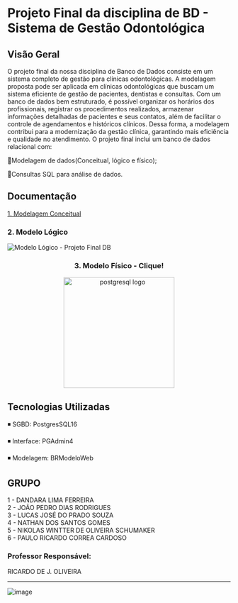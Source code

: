 # Projeto Final da disciplina de BD - Sistema de Gestão Odontológica

## Visão Geral
<p> 
 O projeto final da nossa disciplina de Banco de Dados consiste em um sistema completo de gestão para clínicas odontológicas. A modelagem proposta pode ser aplicada em clínicas odontológicas que buscam um sistema eficiente de gestão de pacientes, dentistas e consultas. Com um banco de dados bem estruturado, é possível organizar os horários dos profissionais, registrar os procedimentos realizados, armazenar informações detalhadas de pacientes e seus contatos, além de facilitar o controle de agendamentos e históricos clínicos. Dessa forma, a modelagem contribui para a modernização da gestão clínica, garantindo mais eficiência e qualidade no atendimento.
O projeto final inclui um banco de dados relacional com:
</p>

🔹Modelagem de dados(Conceitual, lógico e físico);

🔹Consultas SQL para análise de dados.

## Documentação

[1. Modelagem Conceitual](inserirlink)

### 2. Modelo Lógico
![Modelo Lógico - Projeto Final DB](https://github.com/user-attachments/assets/21fdce1d-7d6e-43bc-93c2-7cc0c8c0f417)

<div align="center">
  <h3>3. Modelo Físico - Clique!</h3>
  <a href="https://github.com/NklsGremory/Clinica-Odontologica-SQL/blob/16a9160720cae3c046d90160f8abf28053e1a010/ProjetoFinal%20-%20DB.sql" target="_blank"> 
   <img height ="250" src="https://cdn.jsdelivr.net/gh/devicons/devicon/icons/postgresql/postgresql-original-wordmark.svg" alt="postgresql logo"/>
  </a>
</div>

##  Tecnologias Utilizadas

◾ SGBD: PostgresSQL16

◾ Interface: PGAdmin4

◾ Modelagem: BRModeloWeb

## GRUPO
1 - DANDARA LIMA FERREIRA <br>
2 - JOÃO PEDRO DIAS RODRIGUES <br>
3 - LUCAS JOSÉ DO PRADO SOUZA <br>
4 - NATHAN DOS SANTOS GOMES <br>
5 - NIKOLAS WINTTER DE OLIVEIRA SCHUMAKER <br>
6 - PAULO RICARDO CORREA CARDOSO <br>

### Professor Responsável: 
  RICARDO DE J. OLIVEIRA

---
![image](https://github.com/user-attachments/assets/e12a29dc-b73f-4922-88e3-fb46163b072a)
